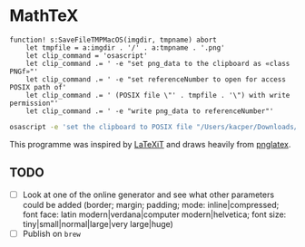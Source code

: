 # MathTeX #

```vimscript
function! s:SaveFileTMPMacOS(imgdir, tmpname) abort
    let tmpfile = a:imgdir . '/' . a:tmpname . '.png'
    let clip_command = 'osascript'
    let clip_command .= ' -e "set png_data to the clipboard as «class PNGf»"'
    let clip_command .= ' -e "set referenceNumber to open for access POSIX path of'
    let clip_command .= ' (POSIX file \"' . tmpfile . '\") with write permission"'
    let clip_command .= ' -e "write png_data to referenceNumber"'
```

```bash
osascript -e 'set the clipboard to POSIX file "/Users/kacper/Downloads/xxx.png"
```

This programme was inspired by [LaTeXiT][latexit] and
draws heavily from [pnglatex][pnglatex].

## TODO ##

- [ ] Look at one of the online generator and see what other parameters
      could be added (border; margin; padding; mode: inline|compressed;
      font face: latin modern|verdana|computer modern|helvetica;
      font size: tiny|small|normal|large|very large|huge)
- [ ] Publish on `brew`

[latexit]: https://www.chachatelier.fr/latexit/
[pnglatex]: https://github.com/mneri/pnglatex
